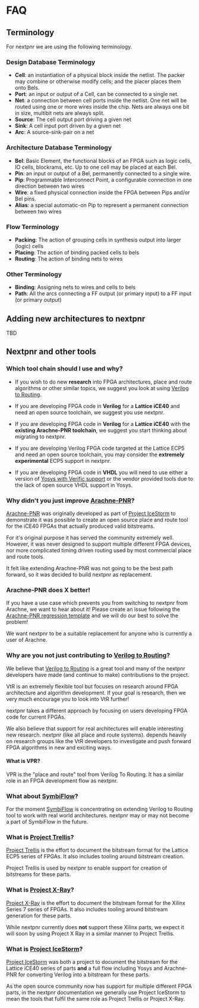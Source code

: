 FAQ
===

Terminology
-----------

For nextpnr we are using the following terminology.

### Design Database Terminology

- **Cell**: an instantiation of a physical block inside the netlist. The packer may combine or otherwise modify cells; and the placer places them onto Bels.
- **Port**: an input or output of a Cell, can be connected to a single net.
- **Net**: a connection between cell ports inside the netlist. One net will be routed using one or more wires inside the chip. Nets are always one bit in size, multibit nets are always split.
- **Source**: The cell output port driving a given net
- **Sink**: A cell input port driven by a given net
- **Arc**: A source-sink-pair on a net

### Architecture Database Terminology

- **Bel**: Basic Element, the functional blocks of an FPGA such as logic cells, IO cells, blockrams, etc. Up to one cell may be placed at each Bel.
- **Pin**: an input or output of a Bel, permanently connected to a single wire.
- **Pip**: Programmable Interconnect Point, a configurable connection in one direction between two wires
- **Wire**: a fixed physical connection inside the FPGA between Pips and/or Bel pins.
- **Alias**: a special automatic-on Pip to represent a permanent connection between two wires

### Flow Terminology

- **Packing**: The action of grouping cells in synthesis output into larger (logic) cells
- **Placing**: The action of binding packed cells to bels
- **Routing**: The action of binding nets to wires

### Other Terminology

- **Binding**: Assigning nets to wires and cells to bels
- **Path**: All the arcs connecting a FF output (or primary input) to a FF input (or primary output)

Adding new architectures to nextpnr
-----------------------------------

TBD

Nextpnr and other tools
-----------------------

### Which tool chain should I use and why?

 * If you wish to do new **research** into FPGA architectures, place and route
   algorithms or other similar topics, we suggest you look at using
   [Verilog to Routing](https://verilogtorouting.org).

 * If you are developing FPGA code in **Verilog** for a **Lattice iCE40** and
   need an open source toolchain, we suggest you use nextpnr.

 * If you are developing FPGA code in **Verilog** for a **Lattice iCE40** with
   the **existing Arachne-PNR toolchain**, we suggest you start thinking about
   migrating to nextpnr.

 * If you are developing Verilog FPGA code targeted at the Lattice ECP5 and
   need an open source toolchain, you may consider the **extremely
   experimental** ECP5 support in nextpnr.

 * If you are developing FPGA code in **VHDL** you will need to use either a
   version of [Yosys with Verific support]() or the vendor provided tools due
   to the lack of open source VHDL support in Yosys.

### Why didn't you just improve [Arachne-PNR](https://github.com/cseed/arachne-pnr)?

[Arachne-PNR](https://github.com/cseed/arachne-pnr) was originally developed as
part of [Project IceStorm](http://www.clifford.at/icestorm/) to demonstrate it
was possible to create an open source place and route tool for the iCE40 FPGAs
that actually produced valid bitstreams.

For it's original purpose it has served the community extremely well. However,
it was never designed to support multiple different FPGA devices, nor more
complicated timing driven routing used by most commercial place and route
tools.

It felt like extending Arachne-PNR was not going to be the best path forward, so
it was decided to build nextpnr as replacement.

### Arachne-PNR does X better!

If you have a use case which prevents you from switching to nextpnr from
Arachne, we want to hear about it! Please create an issue following the
[Arachne-PNR regression template]() and we will do our best to solve the problem!

We want nextpnr to be a suitable replacement for anyone who is currently a user
of Arachne.

### Why are you not just contributing to [Verilog to Routing](https://verilogtorouting.org)?

We believe that [Verilog to Routing](https://verilogtorouting.org) is a great
tool and many of the nextpnr developers have made (and continue to make)
contributions to the project.

VtR is an extremely flexible tool but focuses on research around FPGA
architecture and algorithm development. If your goal is research, then we very
much encourage you to look into VtR further!

nextpnr takes a different approach by focusing on users developing FPGA code
for current FPGAs.

We also believe that support for real architectures will enable interesting new
research. nextpnr (like all place and route systems). depends heavily on
research groups like the VtR developers to investigate and push forward FPGA
algorithms in new and exciting ways.

#### What is VPR?

VPR is the "place and route" tool from Verilog To Routing. It has a similar
role in an FPGA development flow as nextpnr.

### What about [SymbiFlow](http://symbiflow.github.io)?

For the moment [SymbiFlow](http://github.com/SymbiFlow) is concentrating on
extending Verilog to Routing tool to work with real world architectures.
nextpnr may or may not become a part of SymbiFlow in the future.

### What is [Project Trellis](https://github.com/SymbiFlow/prjtrellis)?

[Project Trellis](https://github.com/SymbiFlow/prjtrellis) is the effort to
document the bitstream format for the Lattice ECP5 series of FPGAs. It also
includes tooling around bitstream creation.

Project Trellis is used by nextpnr to enable support for creation of bitstreams
for these parts.

### What is [Project X-Ray](https://github.com/SymbiFlow/prjxray)?

[Project X-Ray](https://github.com/SymbiFlow/prjxray) is the effort to document
the bitstream format for the Xilinx Series 7 series of FPGAs. It also includes
tooling around bitstream generation for these parts.

While nextpnr currently does **not** support these Xilinx parts, we expect it
will soon by using Project X Ray in a similar manner to Project Trellis.

### What is [Project IceStorm](http://www.clifford.at/icestorm/)?

[Project IceStorm](http://www.clifford.at/icestorm/) was both a project to
document the bitstream for the Lattice iCE40 series of parts **and** a full
flow including Yosys and Arachne-PNR for converting Verilog into a bitstream for
these parts.

As the open source community now has support for multiple different FPGA parts,
in the nextpnr documentation we generally use Project IceStorm to mean the
tools that fulfil the same role as Project Trellis or Project X-Ray.
